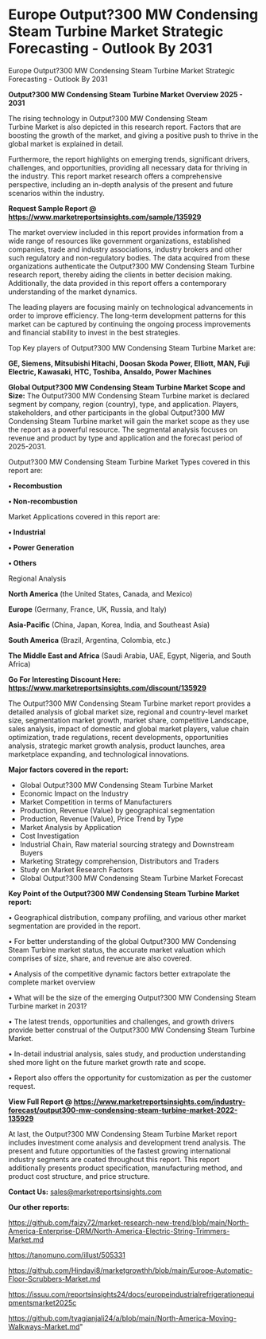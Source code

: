 # Europe Output?300 MW Condensing Steam Turbine Market Strategic Forecasting - Outlook By 2031
Europe Output?300 MW Condensing Steam Turbine Market Strategic Forecasting - Outlook By 2031

<Strong> Output?300 MW Condensing Steam Turbine Market Overview 2025 - 2031</strong>

The rising technology in Output?300 MW Condensing Steam Turbine Market is also depicted in this research report. Factors that are boosting the growth of the market, and giving a positive push to thrive in the global market is explained in detail.

Furthermore, the report highlights on emerging trends, significant drivers, challenges, and opportunities, providing all necessary data for thriving in the industry. This report market research offers a comprehensive perspective, including an in-depth analysis of the present and future scenarios within the industry.

<strong>Request Sample Report @ <a href=https://www.marketreportsinsights.com/sample/135929>https://www.marketreportsinsights.com/sample/135929</a></strong>

The market overview included in this report provides information from a wide range of resources like government organizations, established companies, trade and industry associations, industry brokers and other such regulatory and non-regulatory bodies. The data acquired from these organizations authenticate the Output?300 MW Condensing Steam Turbine research report, thereby aiding the clients in better decision making. Additionally, the data provided in this report offers a contemporary understanding of the market dynamics.

The leading players are focusing mainly on technological advancements in order to improve efficiency. The long-term development patterns for this market can be captured by continuing the ongoing process improvements and financial stability to invest in the best strategies.

Top Key players of Output?300 MW Condensing Steam Turbine Market are:

<strong>GE, Siemens, Mitsubishi Hitachi, Doosan Skoda Power, Elliott, MAN, Fuji Electric, Kawasaki, HTC, Toshiba, Ansaldo, Power Machines</strong>

<strong><b>Global Output?300 MW Condensing Steam Turbine Market Scope and Size:</b></strong>
The Output?300 MW Condensing Steam Turbine market is declared segment by company, region (country), type, and application. Players, stakeholders, and other participants in the global Output?300 MW Condensing Steam Turbine market will gain the market scope as they use the report as a powerful resource. The segmental analysis focuses on revenue and product by type and application and the forecast period of 2025-2031.

Output?300 MW Condensing Steam Turbine Market Types covered in this report are:

<strong>• Recombustion

• Non-recombustion</strong>

Market Applications covered in this report are:

<strong>• Industrial

• Power Generation

• Others</strong> 

Regional Analysis

<strong>North America</strong> (the United States, Canada, and Mexico)

<strong>Europe</strong> (Germany, France, UK, Russia, and Italy)

<strong>Asia-Pacific</strong> (China, Japan, Korea, India, and Southeast Asia)

<strong>South America</strong> (Brazil, Argentina, Colombia, etc.)

<strong>The Middle East and Africa</strong> (Saudi Arabia, UAE, Egypt, Nigeria, and South Africa)

<strong>Go For Interesting Discount Here: <a href=https://www.marketreportsinsights.com/discount/135929>https://www.marketreportsinsights.com/discount/135929</a></strong>

The Output?300 MW Condensing Steam Turbine market report provides a detailed analysis of global market size, regional and country-level market size, segmentation market growth, market share, competitive Landscape, sales analysis, impact of domestic and global market players, value chain optimization, trade regulations, recent developments, opportunities analysis, strategic market growth analysis, product launches, area marketplace expanding, and technological innovations.

<strong><b>Major factors covered in the report:</b></strong>
<ul>
  <li>Global Output?300 MW Condensing Steam Turbine Market </li>
  <li>Economic Impact on the Industry</li>
  <li>Market Competition in terms of Manufacturers</li>
  <li>Production, Revenue (Value) by geographical segmentation</li>
  <li>Production, Revenue (Value), Price Trend by Type</li>
  <li>Market Analysis by Application</li>
  <li>Cost Investigation</li>
  <li>Industrial Chain, Raw material sourcing strategy and Downstream Buyers</li>
  <li>Marketing Strategy comprehension, Distributors and Traders</li>
  <li>Study on Market Research Factors</li>
  <li>Global Output?300 MW Condensing Steam Turbine Market Forecast</li>
</ul>

<strong><b>Key Point of the Output?300 MW Condensing Steam Turbine Market report:</b></strong>

• Geographical distribution, company profiling, and various other market segmentation are provided in the report.

• For better understanding of the global Output?300 MW Condensing Steam Turbine market status, the accurate market valuation which comprises of size, share, and revenue are also covered.

• Analysis of the competitive dynamic factors better extrapolate the complete market overview

• What will be the size of the emerging Output?300 MW Condensing Steam Turbine market in 2031?

• The latest trends, opportunities and challenges, and growth drivers provide better construal of the Output?300 MW Condensing Steam Turbine Market.

• In-detail industrial analysis, sales study, and production understanding shed more light on the future market growth rate and scope.

• Report also offers the opportunity for customization as per the customer request.

<strong><b>View Full Report @ <a href=https://www.marketreportsinsights.com/industry-forecast/output300-mw-condensing-steam-turbine-market-2022-135929>https://www.marketreportsinsights.com/industry-forecast/output300-mw-condensing-steam-turbine-market-2022-135929</a></b></strong>


At last, the Output?300 MW Condensing Steam Turbine Market report includes investment come analysis and development trend analysis. The present and future opportunities of the fastest growing international industry segments are coated throughout this report. This report additionally presents product specification, manufacturing method, and product cost structure, and price structure.

<strong>Contact Us:</strong>
sales@marketreportsinsights.com

<strong>Our other reports:</strong>

<a href=https://github.com/faizy72/market-research-new-trend/blob/main/North-America-Enterprise-DRM/North-America-Electric-String-Trimmers-Market.md>https://github.com/faizy72/market-research-new-trend/blob/main/North-America-Enterprise-DRM/North-America-Electric-String-Trimmers-Market.md</a>

<a href=https://tanomuno.com/illust/505331>https://tanomuno.com/illust/505331</a>

<a href=https://github.com/Hindavi8/marketgrowthh/blob/main/Europe-Automatic-Floor-Scrubbers-Market.md>https://github.com/Hindavi8/marketgrowthh/blob/main/Europe-Automatic-Floor-Scrubbers-Market.md</a>

<a href=https://issuu.com/reportsinsights24/docs/europeindustrialrefrigerationequipmentsmarket2025c>https://issuu.com/reportsinsights24/docs/europeindustrialrefrigerationequipmentsmarket2025c</a>

<a href=https://github.com/tyagianjali24/a/blob/main/North-America-Moving-Walkways-Market.md>https://github.com/tyagianjali24/a/blob/main/North-America-Moving-Walkways-Market.md</a>"
